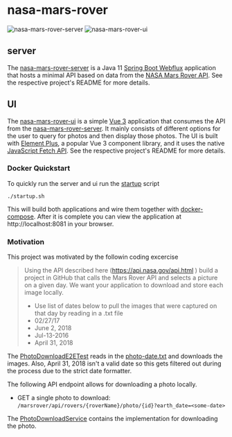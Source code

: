 # nasa-mars-rover
![nasa-mars-rover-server](https://github.com/ZachSand/nasa-mars-rover/workflows/nasa-mars-rover-server/badge.svg)
![nasa-mars-rover-ui](https://github.com/ZachSand/nasa-mars-rover/workflows/nasa-mars-rover-ui/badge.svg)


## server

The [nasa-mars-rover-server](nasa-mars-rover-server) is a Java 11 [Spring Boot Webflux](https://docs.spring.io/spring-framework/docs/current/reference/html/web-reactive.html) 
application that hosts a minimal API based on data from the [NASA Mars Rover API](https://api.nasa.gov/). See the respective project's README for more details.

## UI

The [nasa-mars-rover-ui](nasa-mars-rover-ui) is a simple [Vue 3](https://v3.vuejs.org/) application that consumes the API from the [nasa-mars-rover-server](nasa-mars-rover-server).
It mainly consists of different options for the user to query for photos and then display those photos. The UI is built with [Element Plus](https://element-plus.org/#/en-US), a
popular Vue 3 component library, and it uses the native [JavaScript Fetch API](https://developer.mozilla.org/en-US/docs/Web/API/Fetch_API). 
See the respective project's README for more details.

### Docker Quickstart

To quickly run the server and ui run the [startup](startup.sh) script
```
./startup.sh
```
This will build both applications and wire them together with [docker-compose](docker-compose.yml). After it is complete you can view the application at http://localhost:8081 in your
browser. 

### Motivation 

This project was motivated by the followin coding excercise
> Using the API described here (https://api.nasa.gov/api.html ) build a project in GitHub that calls the Mars Rover API and selects a picture on a given day. We want your application to download and store each image locally. 
> * Use list of dates below to pull the images that were captured on that day by reading in a .txt file
>  * 02/27/17
>  * June 2, 2018
>  * Jul-13-2016
>  * April 31, 2018

The [PhotoDownloadE2ETest](nasa-mars-rover-server/src/test/java/com/github/zachsand/nasa/mars/rover/PhotoDownloadE2ETest.java) reads in the 
[photo-date.txt](nasa-mars-rover-server/src/test/resources/photo-dates.txt) and downloads the images. Also, April 31, 2018 isn't a valid date so this
gets filtered out during the process due to the strict date formatter. 

The following API endpoint allows for downloading a photo locally. 
- GET a single photo to download: `/marsrover/api/rovers/{roverName}/photo/{id}?earth_date=<some-date>`

The [PhotoDownloadService](nasa-mars-rover-server/src/main/java/com/github/zachsand/nasa/mars/rover/service/PhotoDownloadService.java) contains the implementation for downloading
the photo.

